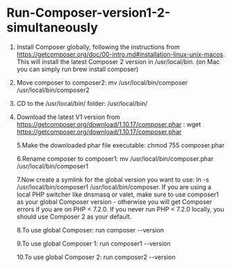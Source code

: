 # Run-Composer-version1-2-simultaneously

1. Install Composer globally, following the instructions from https://getcomposer.org/doc/00-intro.md#installation-linux-unix-macos. This will install the latest Composer 2 version in /usr/local/bin. (on Mac you can simply run brew install composer)

2. Move composer to composer2: mv /usr/local/bin/composer /usr/local/bin/composer2

3. CD to the /usr/local/bin/ folder: /usr/local/bin/

4. Download the latest V1 version from https://getcomposer.org/download/1.10.17/composer.phar : wget https://getcomposer.org/download/1.10.17/composer.phar

   5.Make the downloaded phar file executable: chmod 755 composer.phar

   6.Rename composer to composer1: mv /usr/local/bin/composer.phar /usr/local/bin/composer1

   7.Now create a symlink for the global version you want to use: ln -s /usr/local/bin/composer1 /usr/local/bin/composer. If you are using a local PHP switcher like dnsmasq or valet, make sure to use composer1 as your global Composer version - otherwise you will get Composer errors if you are on PHP < 7.2.0. If you never run PHP < 7.2.0 locally, you should use Composer 2 as your default.

   8.To use global Composer: run composer --version

   9.To use global Composer 1: run composer1 --version

   10.To use global Composer 2: run composer2 --version
